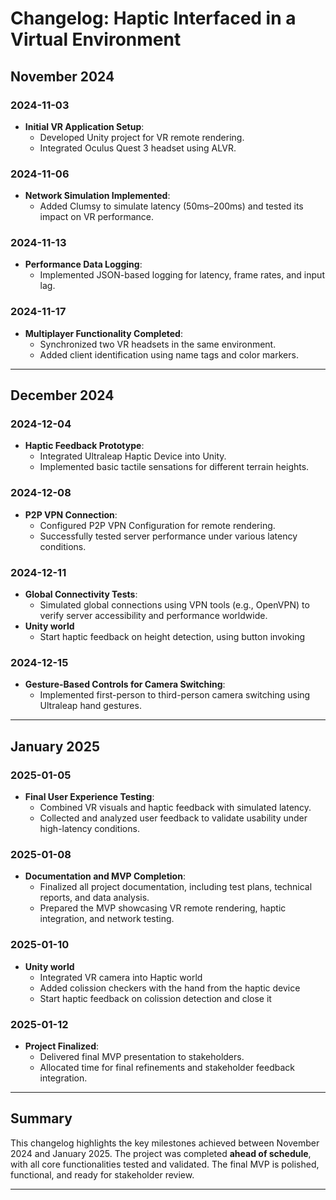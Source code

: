 # Changelog: Haptic Interfaced in a Virtual Environment

## November 2024  

### 2024-11-03  
- **Initial VR Application Setup**:  
  - Developed Unity project for VR remote rendering.  
  - Integrated Oculus Quest 3 headset using ALVR.  

### 2024-11-06  
- **Network Simulation Implemented**:  
  - Added Clumsy to simulate latency (50ms–200ms) and tested its impact on VR performance.  

### 2024-11-13  
- **Performance Data Logging**:  
  - Implemented JSON-based logging for latency, frame rates, and input lag.  

### 2024-11-17  
- **Multiplayer Functionality Completed**:  
  - Synchronized two VR headsets in the same environment.  
  - Added client identification using name tags and color markers.
 
  

---

## December 2024  

### 2024-12-04  
- **Haptic Feedback Prototype**:  
  - Integrated Ultraleap Haptic Device into Unity.  
  - Implemented basic tactile sensations for different terrain heights.  

### 2024-12-08  
- **P2P VPN Connection**:  
  - Configured P2P VPN Configuration for remote rendering.  
  - Successfully tested server performance under various latency conditions.  

### 2024-12-11  
- **Global Connectivity Tests**:  
  - Simulated global connections using VPN tools (e.g., OpenVPN) to verify server accessibility and performance worldwide.
- **Unity world**
  - Start haptic feedback on height detection, using button invoking

### 2024-12-15  
- **Gesture-Based Controls for Camera Switching**:  
  - Implemented first-person to third-person camera switching using Ultraleap hand gestures.  

---

## January 2025  

### 2025-01-05  
- **Final User Experience Testing**:  
  - Combined VR visuals and haptic feedback with simulated latency.  
  - Collected and analyzed user feedback to validate usability under high-latency conditions.  

### 2025-01-08  
- **Documentation and MVP Completion**:  
  - Finalized all project documentation, including test plans, technical reports, and data analysis.  
  - Prepared the MVP showcasing VR remote rendering, haptic integration, and network testing.
 
### 2025-01-10
- **Unity world**
  - Integrated VR camera into Haptic world
  - Added colission checkers with the hand from the haptic device
  - Start haptic feedback on colission detection and close it

### 2025-01-12  
- **Project Finalized**:  
  - Delivered final MVP presentation to stakeholders.  
  - Allocated time for final refinements and stakeholder feedback integration.

---

## Summary  

This changelog highlights the key milestones achieved between November 2024 and January 2025. The project was completed **ahead of schedule**, with all core functionalities tested and validated. The final MVP is polished, functional, and ready for stakeholder review.  

---

### 
